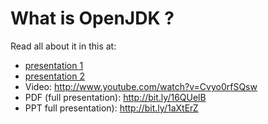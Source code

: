 # What is OpenJDK ?

Read all about it in this at:  
* [presentation 1](http://bit.ly/1lZtesx)
* [presentation 2](http://www.slideshare.net/neomatrix369/how-is-java-jvm-built-adopt-openjdk-is-your-answer)
* Video: http://www.youtube.com/watch?v=Cvyo0rfSQsw
* PDF (full presentation): http://bit.ly/16QUelB
* PPT full presentation): http://bit.ly/1aXtErZ
